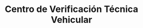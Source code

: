 ---
title: "Centro de Verificación Técnica Vehicular"
url: /leandro-n-alem/centro-de-verificacion-tecnica-vehicular/
shop: reparación de automóviles
---